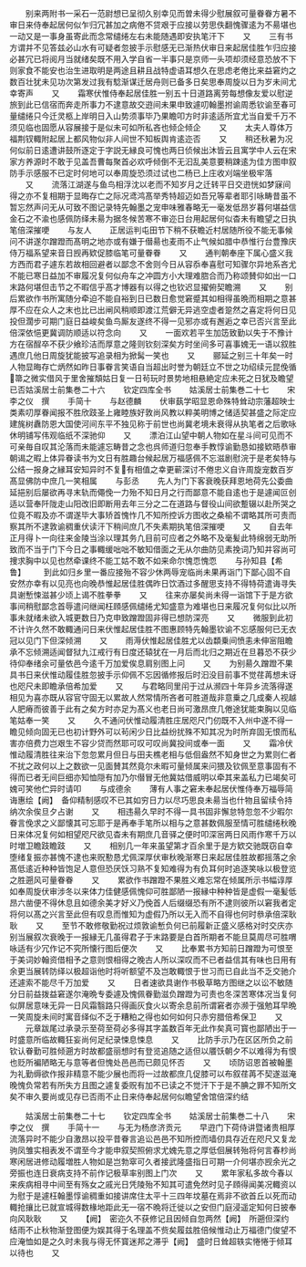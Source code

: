 <!-- { "loadSidebar": true } -->
　　别来两附书一采石一范尉想已呈彻久别幸见而曽未得少慰展叙可量眷眷方暑不审日来侍奉起居何似乍归冗甚加之病倦不贷艰于应接以劳思佚翻愧骤逺为不昜堪也一动又是一事身虽寄此而念常缱绻左右未能随遇即安执笔汗下
　　又
　　三有书方谓并不见答兹必山水有可疑者忽披手示慰感无已渐热伏审日来起居佳胜乍归应接必甚冗已将阅月当就绪矣既不用入学自省一半事只是京师一头项却须经意恐放不下则家食不能安也治生进取明是两途且耕且战特虚语耳想久在思虑老倦比来益窘灼之数百壮犹未见功次第发过我有騐渐谋迁居舟则已备多日矣思奉周旋以日为岁未间尤幸寄声
　　又
　　霜寒伏惟侍奉起居佳胜一别五十日道路离劳每想像友爱以慰逆旅到此已信宿而奔走所事力不逮意故交逰间未果申致遽叨翰墨拊谕周悉钦谕至春可量缱绻只今迁灵柩上岸明日入山势须事毕乃果瞻叩方时非逺适所宜尤当自爱千万不须见临也固愿从容展接于是似未可如所私吝也倾企倾企
　　又
　　太夫人尊体万福荆钗輙附起居上都风物似非人间世不知板舆肯逺迩否
　　又
　　稍还秋暑为况何似前日逺遭讲鼓所逐定于字説无縁良可愧也两日侦候出沐皆云且寓学中人云在宋家方养源时不敢于见盖吾曹每聚首必欢呼倾倒不无汩乱美意要稍踈逺为佳方图申叙防手示感服不已定时何地可以奉周旋恐须过试也二杨已上庄收刈端坐极牢落
　　又
　　流落江湖遂与鱼鸟相浮沈以老而不知岁月之迁转平日交逰恍如梦寐间得之亦不复相期于显晦存亡之际况鸢鸿髙举秀特超迈如吾兄等辈者耶引咏畴昔虽不暂忘然声问无从可致不图记录特先翰墨之宠申味雅春略无一毫发低昂岁暮何堪益信金石之不渝也感佩防绎未昜为据冬候苦寒不审迩日台用起居何似杳未有瞻望之日执笔倍深摧哽
　　与友人
　　正居运判屯田节下稍不获瞻近村居随所役不能无事候问不讲遂尔蹭蹬而髙明之地亦或有嫌于僣昜也麦雨不止气候如腊中恭惟行台豊豫庆侍万福系望来音日觊再欵促膝临笔可量眷眷
　　又
　　通判朝奉座下属心盛义我方西而君子遽东若故相回避者以鄙念不舍则今日从容忝奉喜慰可知骤尔异地系吝尤不能已寒日益加不审履况复何似舟车之冲圆方小大理难脗合而乃称颂賛仰如出一口末路何堪但击节之不暇信乎髙才博器有以得之也钦迟显擢俯契瞻溯
　　又
　　别后累欲作书所寓随分牵迫不能自裕到日已数日愈觉窘蹙其如相得虽晩而相期之意甚厚不应在众人之末也比已出闸风稍顺即渡江荒僻无异逃空虚者跫然之喜定将何日见投但濶步可期门庭日益峻矣鱼鸟厮友遂终不得一见邪亦或有邂逅之幸已否兴言至此倍深依悒更冀调防顺适以符念向
　　又
　　一面欢若平生加笾致勤以失于不豫计方在宿酲卒不获少飨珍洁而厚意之隆则钦刻深矣方时坐间多可喜事媿无一语以叙胜遇庶几他日周旋犹能披写追录相为掀髯一笑也
　　又
　　郦延之别三十年矣一时人物显晦存亡炳然如昨日事眷言笑语自当超出时誉为朝廷立不世之功绍续元昆俛循箒之微实借风于里舍摧頽姑日复一日茍玩时景势地相悬絶定应未死之日犹及瞻望已否姑溪居士前集巻二十六
　　钦定四库全书
　　姑溪居士前集巻二十七
　　宋　李之仪　撰
　　手简十
　　与赵德麟
　　伏审蓺学昭显恩命殊特耸动宗藩超映士类素叨厚眷闻报不胜欣跂圣上雍睦族好敦尚风教以粹美明博之储适契甚盛之际定应建旄树纛防恩大国使河间东平不独见称于前世也尚冀老境未衰得从执笔者之后歌咏休明铺写伟观临纸不深驰仰
　　又
　　漂泊江山望中朝人物如在星斗间可见而不可亲毎自叹其沦落而未能遽忘畴昔之念也呉师道归忽奉手教惇谕勤恳如接欵晤恭审朝谒之暇上体异眷读书为文日有胜趣台候起居万福感佩不忘滋剧慰浣于是老矣特与公结一报身之縁耳安知异时不复有相值之幸更蕲深讨不倦忠义自许周旋宠数百岁髙显佛防中庶几一笑相属
　　与彭丞
　　先人为门下客衰晚获拜恩地荷先公委曲延挹别后屡欲再寻末轨而僶俛一力殆不知日月之行而鄙意不能自逺也于是遽闻叵创适以营奉阡陇走山阳改旧即断用去年三分之二在道路与督役山间欲蹔辍以赴所哭之位竟不暇及亦不谓遂毕大事矫首愧怍几不知所控诉方图收之桑榆不谓略其所可责而察其所不逮敦谕稠重伏读汗下稍间庶几不失素期执笔倍深摧哽
　　又
　　自去年正月得卜一向往来金陵当涂以理其务凢目前可应者之外略不及毫髪此特绵弱无助所致而不当于门下今日之事輙缓咄咄不敏知借面之无从尔曲防见素挽词乃知并容尚可捜求胸中以见也然牵课终不能工姑不敢不如来命尔愧恧愧恧
　　与孙知县【希鲁】
　　到此如归乡里一番应接殆不容少休两辱宠临尚未果再诣门下鄙心固不自安然亦幸有以见亮也向晚恭惟起居佳胜偶昨日饮酒过多醒思支持不得特荷遣诲寻失具谢慙悚滋甚少顷上谒不胜拳拳
　　又
　　往来亦屡矣尚未得一诣馆下于是方欲事间稍慰鄙念首辱遣问继闻枉頋感佩缱绻尤知盛意为难堪也日来履况复何似比以所事未就绪未欲入城更数日乃克申致蹭蹬固非得已想防深亮
　　又
　　微服到此初不计许久然不敢輙通问日来伏惟起居佳胜不图惠顾特先翰墨钦谕不忘感服何已无衣冠以见门下但深倾溯
　　又
　　雨溽伏惟起居佳胜尤以齿纇乗间愤恚未伸宻阻瞻承不忘倾溯适闻督狱九江戒行有日度还辕犹在一月后而北归之期近在旦暮恐不获少待仰奉绪余可量依邑今逺千万加爱俟息肩别图上问
　　又
　　为别昜久蹭蹬不果具书日来伏惟动履佳胜忽披手示仰佩不忘因循修报后时汩没目前事不觉荏苒想未讶也咫尺未即瞻承倍希加爱
　　又
　　与君略同里闬于过从濒四十年异乡流落得遂相见为喜亦既从容官守固无以累故人然常情所吝者可胜道哉非意乗之几成秦人视越人肥瘠而彼善于此有之矣方时亦足为髙义也老日尚可激昂庶几倦途犹能束胸以见临笔姑奉一笑
　　又
　　久不通问伏惟动履清胜庄居咫尺门仞既不入州中遂不得一瞻见倾向固无已也初计野外可以茍闲少日比益纷扰殊不知其况为时所弃固无恨而私害亦倍费力岂艰生不容少贷而然耶可叹可叹尚冀投间或奉一面
　　又
　　霜冷伏惟动履清胜往来治下忽忽累月但日与田夫樵老相与低佪盎然不知身世之为累则仁者不扰之政何以上之数欲一见面賛其然竟尔未暇可量倾属来问猥及钦佩至意事固有不得而已者无间巨细亦知恤隠有加乃尔僣冒无他冀姑借威明以牵其来盖私力已竭矣可媿可笑他伫异时请叩
　　与成德余
　　薄有人事之窘未奉起居伏惟侍奉万福辱简诲惠绘【阙】　备仰精制感叹不已其如穷日力以尽巧思良未昜当也什物且留续令持纳次余俟旦夕占谢
　　又
　　相违昜久早时不得一具书固非懈怠特忽忽不少暇尔眷言俛求之义鄙懐其可忘耶于是再奉手笔所以相与之意甚数佩服至情可胜缱绻秋晚日来体况复何如相望咫尺欲见杳未有期庶几音驿之便时叩深宻两日风雨作寒千万以时増卫瞻跂瞻跂
　　又
　　相别几一年来虽望第才百余里于是方欵交驰既窃自幸堕绪复振亦甚愧不逮也来贶懃恳尤佩深厚伏审秋晚渐寒日来起居佳胜故都摇落之余髙低逺近种种皆饱足人意但恐厌饫习熟不复知难得为有负耳何时追逐笑咏以极登览之胜遡风可量眷眷
　　又
　　累欲作书蹭蹬不果胜义难忘常在倾属所示书幅谆厚如奉周旋伏审涉冬以来体力佳健感佩愧仰可胜鄙陋一报縁中种种皆是虚假一毫髪低昂六凿便不得休息且如德余美才好义乃俛首人后缀缀恐有所不逮则彼所以窘我者定将何以髙之兴言至此但有叹息而惟知为虚假乃所以无入而不自得也何时叅承倍深耿耿
　　又
　　至节不敢修敬勤祝过烦敦谕慙负何已前履新正盛义感格对时交庆亦别当展叙次衰晚于一报縁无几虽得君子于末路要是白首所期者不能旦莫周尽可胜喟咏适有少冗作记不究所懐行图后便次
　　又
　　比奉累书方知前日蹭蹬为可恨至于美词妙翰资借相予之意则恨相得之晚古人所以深叹而不已者益信其有味也日用有余更当展转防绎以极超诣他时将听额望不及岂敢輙恨于世习而已自此当不乏交驰介还遽索不能尽千万加爱
　　又
　　日者速欲具谢作书极草略方图继之以讼不敏随分日前益拨益窘遂尔淹晩专委遽及愧佩眷勤滋负蹭蹬为可责也冬深苦寒体况当复何似屏居意味无异一日风霜翳路只得画灰食火以寄余息前所谓窘者亦濒于强勉耳早晩一笑周旋未间时寓音绎似不乏于糟粕之得也如何如何只赤穷腊倍希保卫
　　又
　　元章跋尾过承录示至荷至荷必多得其字盖数百年无此作矣真可寳也鄙陋出于一时盛意所临故輙狂妄尚何足纪录悚息悚息
　　又
　　比防手示乃在区区所负之前钦认眷勤可胜倾遡方时故都盛丽想时有登览追随之适但以餍饫朝夕不以难得为有恨也贬所褊陋略无与意等者但愧处邑邑而已颇见怀否
　　又
　　顷防诏恩首被翰墨为礼勤缛欲作报非精意不能少展也而将一过故都庶几促膝可以布叙荏苒不契遂滋淹晚愧负常若有所失方且图之遽复委贶有加不已读之不觉汗下于是不腆之罪不知所文矣不审久要尚或见存已否雨不止日来侍奉起居何似瞻望舍馆倍深约结










　　姑溪居士前集巻二十七
　　钦定四库全书
　　姑溪居士前集巻二十八
　　宋　李之仪　撰
　　手简十一
　　与无为杨彦济贡元
　　早逰门下荷侍讲暨诸贵相厚流落异时不能少自激昂以投平昔眷言追讼邑邑不知所控而墙仞具存近在咫尺又复龙驹凤雏实相表发不谓至今才能申叙契照俯求尤媿先意之厚低佪展转殆将何言春杪尚寒闲居进修动履増胜人物如是岂勃窣可久者接武隆盛指日可期一介何堪亦觊余光之旁振也连日衰病支持不前作记极草率别图上门次
　　又
　　累年家私多故今春以来疾病相寻中间至有殇女之戚光日凭陵殆不知其可遣免然时见子頋得闻美况輙资以为慰于是遽枉翰墨惇谕稠重如接讲席住太平十三四年坟墓在焉非不欲首丘以死而动輙抢攘比已就宣城得数椽地距此无一宿不晩将迁徙以之安但门庭浸遥定知何日披奉向风耿耿
　　又
　　【阙】　密迩久不获修记且因倾自忽两然【阙】　所遡但深约结雨不止秋物渐登图便为娱其得于名理盖不赀矣履兹胜倍候惟动止万福德门俊望不应淹恤如是之久时未我与得无怀寳迷邦之滞乎【阙】　盛时日耸超轶实惓惓于倾耳以待也
　　又
